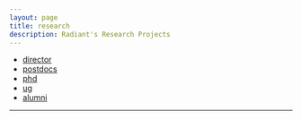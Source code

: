 ```yaml
---
layout: page
title: research
description: Radiant's Research Projects 
---
```


<div class="navbar">
    <div class="navbar-inner">
        <ul class="nav">
            <li><a href="https://engineering.missouri.edu/faculty/tanu-malik/">director</a></li>
            <li><a href="postdocs">postdocs</a></li>
            <li><a href="phd">phd</a></li>
            <li><a href="ug">ug</a></li>
            <li><a href="alumni">alumni</a></li>
        </ul>
    </div>
</div>

---
